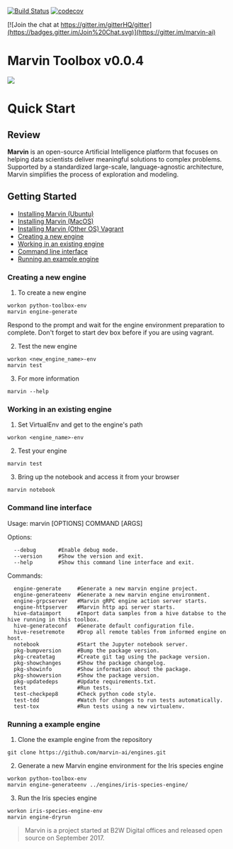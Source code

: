 [![Build Status](https://travis-ci.org/marvin-ai/marvin-python-toolbox.svg)](https://travis-ci.org/marvin-ai/marvin-python-toolbox) [![codecov](https://codecov.io/gh/marvin-ai/marvin-python-toolbox/branch/master/graph/badge.svg)](https://codecov.io/gh/marvin-ai/marvin-python-toolbox)

[![Join the chat at https://gitter.im/gitterHQ/gitter](https://badges.gitter.im/Join%20Chat.svg)](https://gitter.im/marvin-ai)

# Marvin Toolbox v0.0.4

![](https://images-americanas.b2w.io/img/_staging/marvin/marvin.png)

# Quick Start

## Review

**Marvin** is an open-source Artificial Intelligence platform that focuses on helping data scientists deliver meaningful solutions to complex problems. Supported by a standardized large-scale, language-agnostic architecture, Marvin simplifies the process of exploration and modeling.

## Getting Started
* [Installing Marvin (Ubuntu)](https://www.marvin-ai.org/book/overview-1/ubuntu)
* [Installing Marvin (MacOS)](https://www.marvin-ai.org/book/overview-1/mac)
* [Installing Marvin (Other OS) Vagrant](https://www.marvin-ai.org/book/overview-1/vagrant)
* [Creating a new engine](#creating-a-new-engine)
* [Working in an existing engine](#working-in-an-existing-engine)
* [Command line interface](#command-line-interface)
* [Running an example engine](#running-a-example-engine)


### Creating a new engine
1. To create a new engine
```
workon python-toolbox-env
marvin engine-generate
```
Respond to the prompt and wait for the engine environment preparation to complete. Don't forget to start dev box before if you are using vagrant.

2. Test the new engine
```
workon <new_engine_name>-env
marvin test
```

3. For more information
```
marvin --help
```

### Working in an existing engine

1. Set VirtualEnv and get to the engine's path
```
workon <engine_name>-env
```

2. Test your engine
```
marvin test
```

3. Bring up the notebook and access it from your browser
```
marvin notebook
```

### Command line interface
Usage: marvin [OPTIONS] COMMAND [ARGS]

Options:
```
  --debug       #Enable debug mode.
  --version     #Show the version and exit.
  --help        #Show this command line interface and exit.
```

Commands:
```
  engine-generate     #Generate a new marvin engine project.
  engine-generateenv  #Generate a new marvin engine environment.
  engine-grpcserver   #Marvin gRPC engine action server starts.
  engine-httpserver   #Marvin http api server starts.
  hive-dataimport     #Import data samples from a hive databse to the hive running in this toolbox.
  hive-generateconf   #Generate default configuration file.
  hive-resetremote    #Drop all remote tables from informed engine on host.
  notebook            #Start the Jupyter notebook server.
  pkg-bumpversion     #Bump the package version.
  pkg-createtag       #Create git tag using the package version.
  pkg-showchanges     #Show the package changelog.
  pkg-showinfo        #Show information about the package.
  pkg-showversion     #Show the package version.
  pkg-updatedeps      #Update requirements.txt.
  test                #Run tests.
  test-checkpep8      #Check python code style.
  test-tdd            #Watch for changes to run tests automatically.
  test-tox            #Run tests using a new virtualenv.
```

### Running a example engine 

1. Clone the example engine from the repository
```
git clone https://github.com/marvin-ai/engines.git
```

2. Generate a new Marvin engine environment for the Iris species engine
```
workon python-toolbox-env
marvin engine-generateenv ../engines/iris-species-engine/
```

3. Run the Iris species engine
```
workon iris-species-engine-env
marvin engine-dryrun 
```

> Marvin is a project started at B2W Digital offices and released open source on September 2017.
